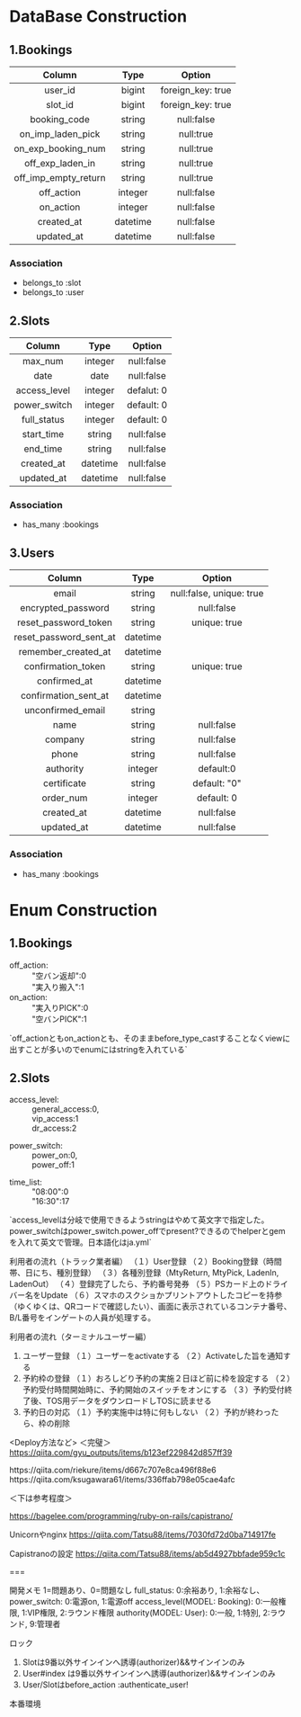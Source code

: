 # DataBase Construction

## 1.Bookings
| Column               | Type        | Option             |
|:--------------------:|:-----------:|:------------------:|
| user_id              | bigint      | foreign_key: true  |
| slot_id              | bigint      | foreign_key: true  |
| booking_code         | string      | null:false         |
| on_imp_laden_pick    | string      | null:true          |
| on_exp_booking_num   | string      | null:true          |
| off_exp_laden_in     | string      | null:true          |
| off_imp_empty_return | string      | null:true          |
| off_action           | integer     | null:false         |
| on_action            | integer     | null:false         |
| created_at           | datetime    | null:false         |
| updated_at           | datetime    | null:false         |

### Association
- belongs_to :slot
- belongs_to :user


## 2.Slots
| Column               | Type        | Option             |
|:--------------------:|:-----------:|:------------------:|
| max_num              | integer     | null:false         |
| date                 | date        | null:false         |
| access_level         | integer     | defalut: 0         |
| power_switch         | integer     | default: 0         |
| full_status          | integer     | default: 0         |
| start_time           | string      | null:false         |
| end_time             | string      | null:false         |
| created_at           | datetime    | null:false         |
| updated_at           | datetime    | null:false         |

### Association
- has_many :bookings


## 3.Users
| Column                 | Type        | Option                   |
|:----------------------:|:-----------:|:------------------------:|
| email                  | string      | null:false, unique: true |
| encrypted_password     | string      | null:false               |
| reset_password_token   | string      | unique: true             |
| reset_password_sent_at | datetime    |                          |
| remember_created_at    | datetime    |                          |
| confirmation_token     | string      | unique: true             |
| confirmed_at           | datetime    |                          |
| confirmation_sent_at   | datetime    |                          |
| unconfirmed_email      | string      |                          |
| name                   | string      | null:false               |
| company                | string      | null:false               |
| phone                  | string      | null:false               |
| authority              | integer     | default:0                |
| certificate            | string      | default: "0"             |
| order_num              | integer     | default: 0               |
| created_at             | datetime    | null:false               |
| updated_at             | datetime    | null:false               |

### Association
- has_many :bookings


# Enum Construction

## 1.Bookings
<dl>
  <dt>off_action:</dt>
  <dd>"空バン返却":0</dd>
  <dd>"実入り搬入":1</dd>
  <dt>on_action:</dt>
  <dd>"実入りPICK":0</dd>
  <dd>"空バンPICK":1</dd>
</dl> 
`off_actionともon_actionとも、そのままbefore_type_castすることなくviewに出すことが多いのでenumにはstringを入れている`

## 2.Slots
<dl>
  <dt>access_level:</dt>
  <dd>general_access:0,</dd>
  <dd>vip_access:1</dd>
  <dd>dr_access:2</dd>
</dl>
<dl>
  <dt>power_switch:</dt>
  <dd>power_on:0,</dd>
  <dd>power_off:1</dd>
</dl>
<dl>
  <dt>time_list:</dt>
  <dd>"08:00":0</dd>
  <dd>"16:30":17</dd>
</dl>
`access_levelは分岐で使用できるようstringはやめて英文字で指定した。power_switchはpower_switch.power_offでpresent?できるのでhelperとgemを入れて英文で管理。日本語化はja.yml`


 
利用者の流れ（トラック業者編）
（１）User登録
（２）Booking登録（時間帯、日にち、種別登録）
（３）各種別登録（MtyReturn, MtyPick, LadenIn, LadenOut）
（４）登録完了したら、予約番号発券
（５）PSカード上のドライバー名をUpdate
（６）スマホのスクショかプリントアウトしたコピーを持参（ゆくゆくは、QRコードで確認したい）、画面に表示されているコンテナ番号、B/L番号をインゲートの人員が処理する。

利用者の流れ（ターミナルユーザー編）
1. ユーザー登録
（１）ユーザーをactivateする
（２）Activateした旨を通知する
2. 予約枠の登録
（１）おろしどり予約の実施２日ほど前に枠を設定する
（２）予約受付時間開始時に、予約開始のスイッチをオンにする
（３）予約受付終了後、TOS用データをダウンロードしTOSに読ませる
3. 予約日の対応
（１）予約実施中は特に何もしない
（２）予約が終わったら、枠の削除


<Deploy方法など>
＜完璧＞
https://qiita.com/gyu_outputs/items/b123ef229842d857ff39

<mysql>
https://qiita.com/riekure/items/d667c707e8ca496f88e6
https://qiita.com/ksugawara61/items/336ffab798e05cae4afc

＜下は参考程度＞

https://bagelee.com/programming/ruby-on-rails/capistrano/

Unicornやnginx
https://qiita.com/Tatsu88/items/7030fd72d0ba714917fe

Capistranoの設定
https://qiita.com/Tatsu88/items/ab5d4927bbfade959c1c

===

開発メモ
1=問題あり、0=問題なし
full_status: 0:余裕あり, 1:余裕なし、
power_switch: 0:電源on, 1:電源off
access_level(MODEL: Booking): 0:一般権限, 1:VIP権限, 2:ラウンド権限
authority(MODEL: User): 0:一般, 1:特別, 2:ラウンド, 9:管理者

ロック
1. Slotは9番以外サインインへ誘導(authorizer)&&サインインのみ
2. User#index は9番以外サインインへ誘導(authorizer)&&サインインのみ
3. User/Slotはbefore_action :authenticate_user!


本番環境